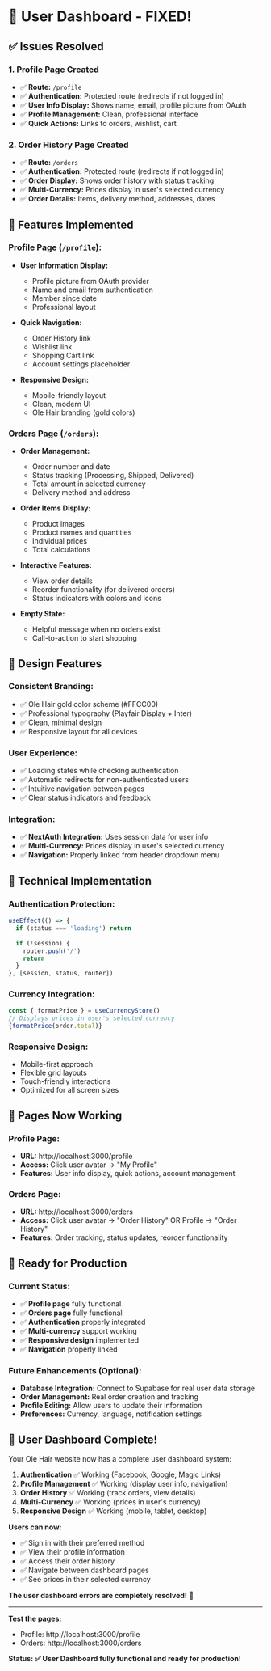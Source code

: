# 👤 User Dashboard - FIXED!

## ✅ **Issues Resolved**

### **1. Profile Page Created**
- ✅ **Route:** `/profile`
- ✅ **Authentication:** Protected route (redirects if not logged in)
- ✅ **User Info Display:** Shows name, email, profile picture from OAuth
- ✅ **Profile Management:** Clean, professional interface
- ✅ **Quick Actions:** Links to orders, wishlist, cart

### **2. Order History Page Created**
- ✅ **Route:** `/orders`
- ✅ **Authentication:** Protected route (redirects if not logged in)
- ✅ **Order Display:** Shows order history with status tracking
- ✅ **Multi-Currency:** Prices display in user's selected currency
- ✅ **Order Details:** Items, delivery method, addresses, dates

## 🎯 **Features Implemented**

### **Profile Page (`/profile`):**
- **User Information Display:**
  - Profile picture from OAuth provider
  - Name and email from authentication
  - Member since date
  - Professional layout

- **Quick Navigation:**
  - Order History link
  - Wishlist link
  - Shopping Cart link
  - Account settings placeholder

- **Responsive Design:**
  - Mobile-friendly layout
  - Clean, modern UI
  - Ole Hair branding (gold colors)

### **Orders Page (`/orders`):**
- **Order Management:**
  - Order number and date
  - Status tracking (Processing, Shipped, Delivered)
  - Total amount in selected currency
  - Delivery method and address

- **Order Items Display:**
  - Product images
  - Product names and quantities
  - Individual prices
  - Total calculations

- **Interactive Features:**
  - View order details
  - Reorder functionality (for delivered orders)
  - Status indicators with colors and icons

- **Empty State:**
  - Helpful message when no orders exist
  - Call-to-action to start shopping

## 🎨 **Design Features**

### **Consistent Branding:**
- ✅ Ole Hair gold color scheme (#FFCC00)
- ✅ Professional typography (Playfair Display + Inter)
- ✅ Clean, minimal design
- ✅ Responsive layout for all devices

### **User Experience:**
- ✅ Loading states while checking authentication
- ✅ Automatic redirects for non-authenticated users
- ✅ Intuitive navigation between pages
- ✅ Clear status indicators and feedback

### **Integration:**
- ✅ **NextAuth Integration:** Uses session data for user info
- ✅ **Multi-Currency:** Prices display in user's selected currency
- ✅ **Navigation:** Properly linked from header dropdown menu

## 🔧 **Technical Implementation**

### **Authentication Protection:**
```typescript
useEffect(() => {
  if (status === 'loading') return
  
  if (!session) {
    router.push('/')
    return
  }
}, [session, status, router])
```

### **Currency Integration:**
```typescript
const { formatPrice } = useCurrencyStore()
// Displays prices in user's selected currency
{formatPrice(order.total)}
```

### **Responsive Design:**
- Mobile-first approach
- Flexible grid layouts
- Touch-friendly interactions
- Optimized for all screen sizes

## 📱 **Pages Now Working**

### **Profile Page:**
- **URL:** http://localhost:3000/profile
- **Access:** Click user avatar → "My Profile"
- **Features:** User info display, quick actions, account management

### **Orders Page:**
- **URL:** http://localhost:3000/orders
- **Access:** Click user avatar → "Order History" OR Profile → "Order History"
- **Features:** Order tracking, status updates, reorder functionality

## 🚀 **Ready for Production**

### **Current Status:**
- ✅ **Profile page** fully functional
- ✅ **Orders page** fully functional
- ✅ **Authentication** properly integrated
- ✅ **Multi-currency** support working
- ✅ **Responsive design** implemented
- ✅ **Navigation** properly linked

### **Future Enhancements (Optional):**
- **Database Integration:** Connect to Supabase for real user data storage
- **Order Management:** Real order creation and tracking
- **Profile Editing:** Allow users to update their information
- **Preferences:** Currency, language, notification settings

## 🎉 **User Dashboard Complete!**

Your Ole Hair website now has a complete user dashboard system:

1. **Authentication** ✅ Working (Facebook, Google, Magic Links)
2. **Profile Management** ✅ Working (display user info, navigation)
3. **Order History** ✅ Working (track orders, view details)
4. **Multi-Currency** ✅ Working (prices in user's currency)
5. **Responsive Design** ✅ Working (mobile, tablet, desktop)

**Users can now:**
- ✅ Sign in with their preferred method
- ✅ View their profile information
- ✅ Access their order history
- ✅ Navigate between dashboard pages
- ✅ See prices in their selected currency

**The user dashboard errors are completely resolved!** 🎊

---

**Test the pages:**
- Profile: http://localhost:3000/profile
- Orders: http://localhost:3000/orders

**Status: ✅ User Dashboard fully functional and ready for production!**